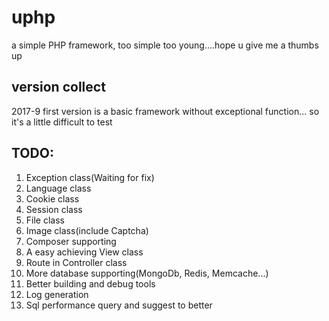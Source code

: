 # uphp 
a simple PHP framework, too simple too young....hope u give me a thumbs up
## version collect
2017-9 first version is a basic framework without exceptional function...
so it's a little difficult to test

##  TODO:
<ol>
<li>Exception class(Waiting for fix)</li>
<li>Language class</li>
<li>Cookie class</li>
<li>Session class</li>
<li>File class</li>
<li>Image class(include Captcha)</li>
<li>Composer supporting</li>
<li>A easy achieving View class</li>
<li>Route in Controller class</li>
<li>More database supporting(MongoDb, Redis, Memcache...)</li>
<li>Better building and debug tools</li>
<li>Log generation</li>
<li>Sql performance query and suggest to better </li>
</ol>